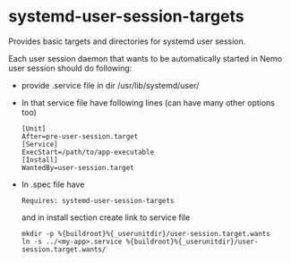 systemd-user-session-targets
============================

Provides basic targets and directories for systemd user session.

Each user session daemon that wants to be automatically started in Nemo
user session should do following:

*   provide <my-app>.service file in dir /usr/lib/systemd/user/

*   In that service file have following lines (can have many other options too)

        [Unit]
        After=pre-user-session.target
        [Service]
        ExecStart=/path/to/app-executable
        [Install]
        WantedBy=user-session.target

*   In .spec file have

        Requires: systemd-user-session-targets

    and in install section create link to service file

        mkdir -p %{buildroot}%{_userunitdir}/user-session.target.wants
        ln -s ../<my-app>.service %{buildroot}%{_userunitdir}/user-session.target.wants/
